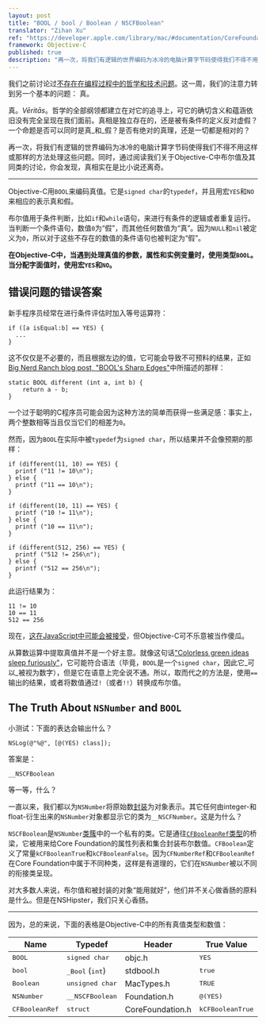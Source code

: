 ```yaml
---
layout: post
title: "BOOL / bool / Boolean / NSCFBoolean"
translator: "Zihan Xu"
ref: "https://developer.apple.com/library/mac/#documentation/CoreFoundation/Reference/CFBooleanRef/Reference/reference.html"
framework: Objective-C
published: true
description: "再一次，将我们有逻辑的世界编码为冰冷的电脑计算字节码使得我们不得不用这样或那样的方法处理这些问题。同时，通过阅读我们关于Objective-C中布尔值及其同类的讨论，你会发现，真相实在是比小说还离奇。"
---
```


我们之前讨论过[不存在在编程过程中的哲学和技术问题](http://nshipster.com/nil/)。这一周，我们的注意力转到另一个基本的问题：
真。

真。_Vēritās_。哲学的全部纲领都建立在对它的追寻上，可它的确切含义和蕴涵依旧没有完全呈现在我们面前。真相是独立存在的，还是被有条件的定义反对虚假？一个命题是否可以同时是真_和_假？是否有绝对的真理，还是一切都是相对的？

再一次，将我们有逻辑的世界编码为冰冷的电脑计算字节码使得我们不得不用这样或那样的方法处理这些问题。同时，通过阅读我们关于Objective-C中布尔值及其同类的讨论，你会发现，真相实在是比小说还离奇。

---

Objective-C用`BOOL`来编码真值。它是`signed char`的`typedef`，并且用宏`YES`和`NO`来相应的表示真和假。

布尔值用于条件判断，比如`if`和`while`语句，来进行有条件的逻辑或者重复运行。当判断一个条件语句，数值`0`为“假”，而其他任何数值为“真”。因为`NULL`和`nil`被定义为`0`，所以对于这些不存在的数值的条件语句也被判定为“假”。

**在Objective-C中，当遇到处理真值的参数，属性和实例变量时，使用类型`BOOL`。当分配字面值时，使用宏`YES`和`NO`。**

## 错误问题的错误答案

新手程序员经常在进行条件评估时加入等号运算符：

~~~{objective-c}
if ([a isEqual:b] == YES) {
  ...
}
~~~

这不仅仅是不必要的，而且根据左边的值，它可能会导致不可预料的结果，正如[Big Nerd Ranch blog post, "BOOL's Sharp Edges"](http://blog.bignerdranch.com/564-bools-sharp-corners/)中所描述的那样：

~~~{objective-c}
static BOOL different (int a, int b) {
    return a - b;
}
~~~

一个过于聪明的C程序员可能会因为这种方法的简单而获得一些满足感：事实上，两个整数相等当且仅当它们的相差为`0`。

然而，因为`BOOL`在实际中被`typedef`为`signed char`，所以结果并不会像预期的那样：

~~~{objective-c}
if (different(11, 10) == YES) {
  printf ("11 != 10\n");
} else {
  printf ("11 == 10\n");
}

if (different(10, 11) == YES) {
  printf ("10 != 11\n");
} else {
  printf ("10 == 11\n");
}

if (different(512, 256) == YES) {
  printf ("512 != 256\n");
} else {
  printf ("512 == 256\n");
}
~~~

此运行结果为：

    11 != 10
    10 == 11
    512 == 256

现在，[这在JavaScript中可能会被接受](https://www.destroyallsoftware.com/talks/wat)，但Objective-C可不乐意被当作傻瓜。

从算数运算中提取真值并不是一个好主意。就像这句话["Colorless green ideas sleep furiously"](http://en.wikipedia.org/wiki/Colorless_green_ideas_sleep_furiously)，它可能符合语法（毕竟，`BOOL`是一个`signed char`，因此它_可以_被视为数字），但是它在语意上完全说不通。所以，取而代之的方法是，使用`==`输出的结果，或者将数值通过`!`（或者`!!`）转换成布尔值。

## The Truth About `NSNumber` and `BOOL`

小测试：下面的表达会输出什么？

~~~{objective-c}
NSLog(@"%@", [@(YES) class]);
~~~

答案是：

    __NSCFBoolean

等一等，什么？

一直以来，我们都以为`NSNumber`将原始数[封装](http://nshipster.com/nsvalue/)为对象表示。其它任何由integer-和float-衍生出来的`NSNumber`对象都显示它的类为`__NSCFNumber`。这是为什么？

`NSCFBoolean`是`NSNumber`[类簇](http://nshipster.com/nsorderedset/)中的一个私有的类。它是通往[`CFBooleanRef`类型](https://developer.apple.com/library/mac/#documentation/CoreFoundation/Reference/CFBooleanRef/Reference/reference.html)的桥梁，它被用来给Core Foundation的属性列表和集合封装布尔数值。`CFBoolean`定义了常量`kCFBooleanTrue`和`kCFBooleanFalse`。因为`CFNumberRef`和`CFBooleanRef`在Core Foundation中属于不同种类，这样是有道理的，它们在`NSNumber`被以不同的衔接类呈现。

对大多数人来说，布尔值和被封装的对象“能用就好”，他们并不关心做香肠的原料是什么。但是在NSHipster，我们只关心香肠。

---

因为，总的来说，下面的表格是Objective-C中的所有真值类型和数值：

<table>
  <thead>
    <tr>
      <th>Name</th>
      <th>Typedef</tt>
      <th>Header</th>
      <th>True Value</th>
      <th>False Value</th>
    </tr>
  </thead>
  <tbody>
    <tr>
      <td><tt>BOOL</tt></td>
      <td><tt>signed char</tt></td>
      <td>objc.h</td>
      <td><tt>YES</tt></td>
      <td><tt>NO</tt></td>
    </tr>
    <tr>
      <td><tt>bool</tt></td>
      <td><tt>_Bool</tt> (<tt>int</tt>)</td>
      <td>stdbool.h</td>
      <td><tt>true</tt></td>
      <td><tt>false</tt></td>
    </tr>
    <tr>
      <td><tt>Boolean</tt></td>
      <td><tt>unsigned char</tt></td>
      <td>MacTypes.h</td>
      <td><tt>TRUE</tt></td>
      <td><tt>FALSE</tt></td>
    </tr>
    <tr>
      <td><tt>NSNumber</tt></td>
      <td><tt>__NSCFBoolean</tt></td>
      <td>Foundation.h</td>
      <td><tt>@(YES)</tt></td>
      <td><tt>@(NO)</tt></td>
    </tr>
    <tr>
      <td><tt>CFBooleanRef</tt></td>
      <td><tt>struct</tt></td>
      <td>CoreFoundation.h</td>
      <td><tt>kCFBooleanTrue</tt></td>
      <td><tt>kCFBooleanFalse</tt></td>
    </tr>
  </tbody>
</table>
